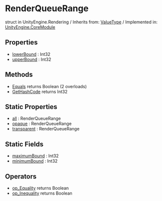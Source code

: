 # RenderQueueRange
struct in UnityEngine.Rendering
 / Inherits from: <a href="https://docs.unity3d.com/6000.0/Documentation/ScriptReference/ValueType.html">ValueType</a> / Implemented in: <a href="https://docs.unity3d.com/6000.0/Documentation/ScriptReference/UnityEngine.CoreModule.html">UnityEngine.CoreModule</a>
## Properties
- <a href="https://docs.unity3d.com/6000.0/Documentation/ScriptReference/RenderQueueRange-lowerBound.html">lowerBound</a> : Int32
- <a href="https://docs.unity3d.com/6000.0/Documentation/ScriptReference/RenderQueueRange-upperBound.html">upperBound</a> : Int32
## Methods
- <a href="https://docs.unity3d.com/6000.0/Documentation/ScriptReference/RenderQueueRange.Equals.html">Equals</a> returns Boolean (2 overloads)
- <a href="https://docs.unity3d.com/6000.0/Documentation/ScriptReference/RenderQueueRange.GetHashCode.html">GetHashCode</a> returns Int32
## Static Properties
- <a href="https://docs.unity3d.com/6000.0/Documentation/ScriptReference/RenderQueueRange-all.html">all</a> : RenderQueueRange
- <a href="https://docs.unity3d.com/6000.0/Documentation/ScriptReference/RenderQueueRange-opaque.html">opaque</a> : RenderQueueRange
- <a href="https://docs.unity3d.com/6000.0/Documentation/ScriptReference/RenderQueueRange-transparent.html">transparent</a> : RenderQueueRange
## Static Fields
- <a href="https://docs.unity3d.com/6000.0/Documentation/ScriptReference/RenderQueueRange-maximumBound.html">maximumBound</a> : Int32
- <a href="https://docs.unity3d.com/6000.0/Documentation/ScriptReference/RenderQueueRange-minimumBound.html">minimumBound</a> : Int32
## Operators
- <a href="https://docs.unity3d.com/6000.0/Documentation/ScriptReference/RenderQueueRange.op_Equality.html">op_Equality</a> returns Boolean
- <a href="https://docs.unity3d.com/6000.0/Documentation/ScriptReference/RenderQueueRange.op_Inequality.html">op_Inequality</a> returns Boolean
